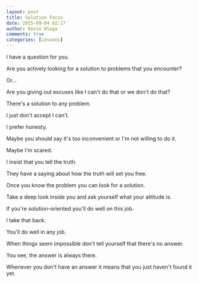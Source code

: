```yaml
---
layout: post
title: Solution Focus
date: 2015-09-04 02:17
author: Kevin Olega
comments: true
categories: [Lessons]
---
```

I have a question for you.

Are you actively looking for a solution to problems that you encounter?

Or...

Are you giving out excuses like I can't do that or we don't do that?

There's a solution to any problem. 

I just don't accept I can't. 

I prefer honesty. 

Maybe you should say it's too inconvenient or I'm not willing to do it.

Maybe I'm scared.

I insist that you tell the truth.

They have a saying about how the truth will set you free.

Once you know the problem you can look for a solution.

Take a deep look inside you and ask yourself what your attitude is.

If you're solution-oriented you'll do well on this job. 

I take that back. 

You'll do well in any job.

When things seem impossible don't tell yourself that there's no answer. 

You see, the answer is always there. 

Whenever you don't have an answer it means that you just haven't found it yet.
